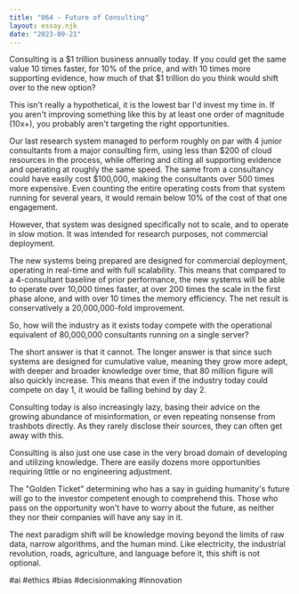 ```yaml
---
title: "064 - Future of Consulting"
layout: essay.njk
date: "2023-09-21"
---
```


Consulting is a $1 trillion business annually today. If you could get the same value 10 times faster, for 10% of the price, and with 10 times more supporting evidence, how much of that $1 trillion do you think would shift over to the new option?

This isn't really a hypothetical, it is the lowest bar I'd invest my time in. If you aren't improving something like this by at least one order of magnitude (10x+), you probably aren't targeting the right opportunities.

Our last research system managed to perform roughly on par with 4 junior consultants from a major consulting firm, using less than $200 of cloud resources in the process, while offering and citing all supporting evidence and operating at roughly the same speed. The same from a consultancy could have easily cost $100,000, making the consultants over 500 times more expensive. Even counting the entire operating costs from that system running for several years, it would remain below 10% of the cost of that one engagement.

However, that system was designed specifically not to scale, and to operate in slow motion. It was intended for research purposes, not commercial deployment.

The new systems being prepared are designed for commercial deployment, operating in real-time and with full scalability. This means that compared to a 4-consultant baseline of prior performance, the new systems will be able to operate over 10,000 times faster, at over 200 times the scale in the first phase alone, and with over 10 times the memory efficiency. The net result is conservatively a 20,000,000-fold improvement.

So, how will the industry as it exists today compete with the operational equivalent of 80,000,000 consultants running on a single server?

The short answer is that it cannot. The longer answer is that since such systems are designed for cumulative value, meaning they grow more adept, with deeper and broader knowledge over time, that 80 million figure will also quickly increase. This means that even if the industry today could compete on day 1, it would be falling behind by day 2.

Consulting today is also increasingly lazy, basing their advice on the growing abundance of misinformation, or even repeating nonsense from trashbots directly. As they rarely disclose their sources, they can often get away with this.

Consulting is also just one use case in the very broad domain of developing and utilizing knowledge. There are easily dozens more opportunities requiring little or no engineering adjustment.

The "Golden Ticket" determining who has a say in guiding humanity's future will go to the investor competent enough to comprehend this. Those who pass on the opportunity won't have to worry about the future, as neither they nor their companies will have any say in it.

The next paradigm shift will be knowledge moving beyond the limits of raw data, narrow algorithms, and the human mind. Like electricity, the industrial revolution, roads, agriculture, and language before it, this shift is not optional.

#ai #ethics #bias #decisionmaking #innovation

